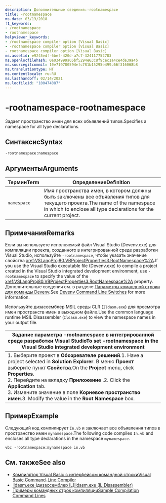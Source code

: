 ```yaml
---
description: Дополнительные сведения:-rootnamespace
title: -rootnamespace
ms.date: 03/13/2018
f1_keywords:
- /rootnamespace
- rootnamespace
helpviewer_keywords:
- /rootnamespace compiler option [Visual Basic]
- -rootnamespace compiler option [Visual Basic]
- rootnamespace compiler option [Visual Basic]
ms.assetid: e9245edf-6bef-420d-a7c7-324117752783
ms.openlocfilehash: 0e034999a65bf5294e63c8f9cec1a4ce4de39a4b
ms.sourcegitcommit: 10e719780594efc781b15295e499c66f316068b8
ms.translationtype: HT
ms.contentlocale: ru-RU
ms.lasthandoff: 02/14/2021
ms.locfileid: "100474087"
---
```

# <a name="-rootnamespace"></a><span data-ttu-id="529e4-103">-rootnamespace</span><span class="sxs-lookup"><span data-stu-id="529e4-103">-rootnamespace</span></span>

<span data-ttu-id="529e4-104">Задает пространство имен для всех объявлений типов.</span><span class="sxs-lookup"><span data-stu-id="529e4-104">Specifies a namespace for all type declarations.</span></span>  
  
## <a name="syntax"></a><span data-ttu-id="529e4-105">Синтаксис</span><span class="sxs-lookup"><span data-stu-id="529e4-105">Syntax</span></span>  
  
```console  
-rootnamespace:namespace  
```  
  
## <a name="arguments"></a><span data-ttu-id="529e4-106">Аргументы</span><span class="sxs-lookup"><span data-stu-id="529e4-106">Arguments</span></span>  
  
|<span data-ttu-id="529e4-107">Термин</span><span class="sxs-lookup"><span data-stu-id="529e4-107">Term</span></span>|<span data-ttu-id="529e4-108">Определение</span><span class="sxs-lookup"><span data-stu-id="529e4-108">Definition</span></span>|  
|---|---|  
|`namespace`|<span data-ttu-id="529e4-109">Имя пространства имен, в котором должны быть заключены все объявления типов для текущего проекта.</span><span class="sxs-lookup"><span data-stu-id="529e4-109">The name of the namespace in which to enclose all type declarations for the current project.</span></span>|  
  
## <a name="remarks"></a><span data-ttu-id="529e4-110">Примечания</span><span class="sxs-lookup"><span data-stu-id="529e4-110">Remarks</span></span>  

 <span data-ttu-id="529e4-111">Если вы используете исполняемый файл Visual Studio (Devenv.exe) для компиляции проекта, созданного в интегрированной среде разработки Visual Studio, используйте `-rootnamespace`, чтобы указать значение свойства <xref:VSLangProj80.VBProjectProperties3.RootNamespace%2A>.</span><span class="sxs-lookup"><span data-stu-id="529e4-111">If you use the Visual Studio executable file (Devenv.exe) to compile a project created in the Visual Studio integrated development environment, use `-rootnamespace` to specify the value of the <xref:VSLangProj80.VBProjectProperties3.RootNamespace%2A> property.</span></span> <span data-ttu-id="529e4-112">Дополнительные сведения см. в разделе [Параметры командной строки для команды Devenv](/visualstudio/ide/reference/devenv-command-line-switches).</span><span class="sxs-lookup"><span data-stu-id="529e4-112">See [Devenv Command Line Switches](/visualstudio/ide/reference/devenv-command-line-switches) for more information.</span></span>  
  
 <span data-ttu-id="529e4-113">Используйте дизассемблер MSIL среды CLR (`Ildasm.exe`) для просмотра имен пространств имен в выходном файле.</span><span class="sxs-lookup"><span data-stu-id="529e4-113">Use the common language runtime MSIL Disassembler (`Ildasm.exe`) to view the namespace names in your output file.</span></span>  
  
|<span data-ttu-id="529e4-114">Задание параметра -rootnamespace в интегрированной среде разработки Visual Studio</span><span class="sxs-lookup"><span data-stu-id="529e4-114">To set -rootnamespace in the Visual Studio integrated development environment</span></span>|  
|---|  
|<span data-ttu-id="529e4-115">1.  Выберите проект в **Обозревателе решений**.</span><span class="sxs-lookup"><span data-stu-id="529e4-115">1.  Have a project selected in **Solution Explorer**.</span></span> <span data-ttu-id="529e4-116">В меню **Проект** выберите пункт **Свойства**.</span><span class="sxs-lookup"><span data-stu-id="529e4-116">On the **Project** menu, click **Properties**.</span></span> <br /><span data-ttu-id="529e4-117">2.  Перейдите на вкладку **Приложение** .</span><span class="sxs-lookup"><span data-stu-id="529e4-117">2.  Click the **Application** tab.</span></span><br /><span data-ttu-id="529e4-118">3.  Измените значение в поле **Корневое пространство имен**.</span><span class="sxs-lookup"><span data-stu-id="529e4-118">3.  Modify the value in the **Root Namespace** box.</span></span>|  
  
## <a name="example"></a><span data-ttu-id="529e4-119">Пример</span><span class="sxs-lookup"><span data-stu-id="529e4-119">Example</span></span>  

 <span data-ttu-id="529e4-120">Следующий код компилирует `In.vb` и заключает все объявления типов в пространство имен `mynamespace`.</span><span class="sxs-lookup"><span data-stu-id="529e4-120">The following code compiles `In.vb` and encloses all type declarations in the namespace `mynamespace`.</span></span>  
  
```console
vbc -rootnamespace:mynamespace in.vb  
```  
  
## <a name="see-also"></a><span data-ttu-id="529e4-121">См. также</span><span class="sxs-lookup"><span data-stu-id="529e4-121">See also</span></span>

- [<span data-ttu-id="529e4-122">Компилятор Visual Basic с интерфейсом командной строки</span><span class="sxs-lookup"><span data-stu-id="529e4-122">Visual Basic Command-Line Compiler</span></span>](index.md)
- [<span data-ttu-id="529e4-123">Ildasm.exe (дизассемблер IL)</span><span class="sxs-lookup"><span data-stu-id="529e4-123">Ildasm.exe (IL Disassembler)</span></span>](../../../framework/tools/ildasm-exe-il-disassembler.md)
- [<span data-ttu-id="529e4-124">Примеры командных строк компиляции</span><span class="sxs-lookup"><span data-stu-id="529e4-124">Sample Compilation Command Lines</span></span>](sample-compilation-command-lines.md)
